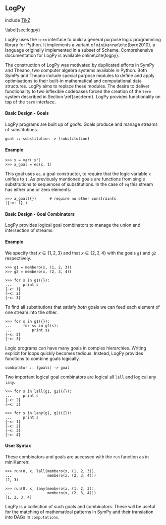 
LogPy
-----

include [TikZ](tikz_pattern.md)

\label{sec:logpy}

LogPy uses the `term` interface to build a general purpose logic programming library for Python.  It implements a variant of `miniKanren`\cite{byrd2010}, a language originally implemented in a subset of Scheme.  Comprehensive documentation for LogPy is available online\cite{logpy}.

The construction of LogPy was motivated by duplicated efforts in SymPy and Theano, two computer algebra systems available in Python.  Both SymPy and Theano include special purpose modules to define and apply optimisations to their built-in mathematical and computational data structures.  LogPy aims to replace these modules.  The desire to deliver functionality to two inflexible codebases forced the creation of the `term` system described in Section \ref{sec:term}.  LogPy provides functionality on top of the `term` interface.


#### Basic Design - Goals

LogPy programs are built up of *goals*.  Goals produce and manage streams of substitutions.

    goal :: substitution -> [substitution]

#### Example
    
    >>> x = var('x')
    >>> a_goal = eq(x, 1)

This goal uses `eq`, a goal constructor, to require that the logic variable `x` unifies to `1`.  As previously mentioned goals are functions from single substitutions to sequences of substitutions.  In the case of `eq` this stream has either one or zero elements:

    >>> a_goal({})      # require no other constraints
    ({~x: 1},)

#### Basic Design - Goal Combinators

LogPy provides logical goal combinators to manage the union and intersection of streams.

#### Example

We specify that $x \in \{1, 2, 3\}$ and that $x \in \{2, 3, 4\}$ with the goals `g1` and `g2` respectively.

    >>> g1 = membero(x, (1, 2, 3))
    >>> g2 = membero(x, (2, 3, 4))

    >>> for s in g1({}):
    ...     print s
    {~x: 1}
    {~x: 2}
    {~x: 3}

To find all substitutions that satisfy *both* goals we can feed each element of one stream into the other.  

    >>> for s in g1({}):
    ...     for ss in g2(s):
    ...         print ss
    {~x: 2}
    {~x: 3}

Logic programs can have many goals in complex hierarchies.  Writing explicit for loops quickly becomes tedious.  Instead, LogPy provides functions to combine goals logically.  

    combinator :: [goals] -> goal

Two important logical goal combinators are logical all `lall` and logical any `lany`.

    >>> for s in lall(g1, g2)({}):
    ...     print s
    {~x: 2}
    {~x: 3}
    
    >>> for s in lany(g1, g2)({}):
    ...     print s
    {~x: 1}
    {~x: 2}
    {~x: 3}
    {~x: 4}

#### User Syntax

These combinators and goals are accessed with the `run` function as in miniKanren:

    >>> run(0, x, lall(membero(x, (1, 2, 3)),
    ...                membero(x, (2, 3, 4)))
    (2, 3)

    >>> run(0, x, lany(membero(x, (1, 2, 3)),
    ...                membero(x, (2, 3, 4)))
    (1, 2, 3, 4)

LogPy is a collection of such goals and combinators.  These will be useful for the matching of mathematical patterns in SymPy and their translation into DAGs in `computations`.
